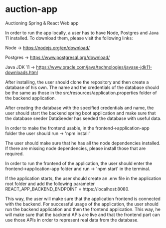 # auction-app
Auctioning Spring &amp; React Web app

In order to run the app locally, a user has to have Node, Postgres and Java 11 installed. To download them, please visit the following links:

Node -> https://nodejs.org/en/download/

Postgres -> https://www.postgresql.org/download/

Java JDK 11 -> https://www.oracle.com/java/technologies/javase-jdk11-downloads.html


After installing, the user should clone the repository and then create a database of his own. The name and the credentials of the database should be the same as those in the src/resources/application.properties folder of the backend application. 

After creating the database with the specified credentials and name, the user should start the backend spring boot application and make sure that the database seeder DataSeeder has seeded the database with useful data.

In order to make the frontend usable, in the frontend->application-app folder the user should run -> 'npm install' 

The user should make sure that he has all the node dependencies installed. If there are missing node dependencies, please install those that are required.

In order to run the frontend of the application, the user should enter the frontend->application-app folder and run -> 'npm start' in the terminal. 

If the application starts, the user should create an .env file in the application root folder and add the following parameter REACT_APP_BACKEND_ENDPOINT = https://localhost:8080. 

This way, the user will make sure that the application frontend is connected with the backend. For successful usage of the application, the user should run the backend application and then the frontend application. This way, he will make sure that the backend APIs are live and that the frontend part can use those APIs in order to represent real data from the database. 



